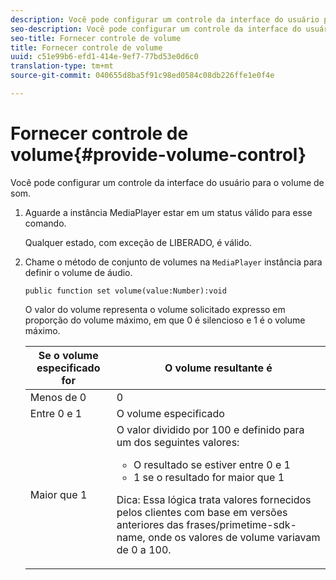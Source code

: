 ```yaml
---
description: Você pode configurar um controle da interface do usuário para o volume de som.
seo-description: Você pode configurar um controle da interface do usuário para o volume de som.
seo-title: Fornecer controle de volume
title: Fornecer controle de volume
uuid: c51e99b6-efd1-414e-9ef7-77bd53e0d6c0
translation-type: tm+mt
source-git-commit: 040655d8ba5f91c98ed0584c08db226ffe1e0f4e

---
```



# Fornecer controle de volume{#provide-volume-control}

Você pode configurar um controle da interface do usuário para o volume de som.

1. Aguarde a instância MediaPlayer estar em um status válido para esse comando.

   Qualquer estado, com exceção de LIBERADO, é válido.
1. Chame o método de conjunto de volumes na `MediaPlayer` instância para definir o volume de áudio.

   ```
   public function set volume(value:Number):void
   ```

   O valor do volume representa o volume solicitado expresso em proporção do volume máximo, em que 0 é silencioso e 1 é o volume máximo.

   <table id="table_144A2B1260374FBE8D976194F602DDC7"> 
   <thead> 
   <tr> 
      <th colname="col1" class="entry"> Se o volume especificado for </th> 
      <th colname="col2" class="entry"> O volume resultante é </th> 
   </tr> 
   </thead>
   <tbody> 
   <tr> 
      <td colname="col1"> Menos de 0 </td> 
      <td colname="col2"> 0 </td> 
   </tr> 
   <tr> 
      <td colname="col1"> Entre 0 e 1 </td> 
      <td colname="col2"> O volume especificado </td> 
   </tr> 
   <tr> 
      <td colname="col1"> Maior que 1 </td> 
      <td colname="col2"> O valor dividido por 100 e definido para um dos seguintes valores: 
      <ul id="ul_8C2282F0EDC44A408820F5768709214F"> 
      <li id="li_B00BC6F4812D4000891358F762C8E492">O resultado se estiver entre 0 e 1 </li> 
      <li id="li_03B7F30662554F299320040CAC2DEB7A">1 se o resultado for maior que 1 </li> 
      </ul> <p>Dica:  Essa lógica trata valores fornecidos pelos clientes com base em versões anteriores das <span class="codeph">frases/primetime-sdk-name</span>, onde os valores de volume variavam de 0 a 100. </p> </td> 
   </tr> 
   </tbody> 
   </table>
